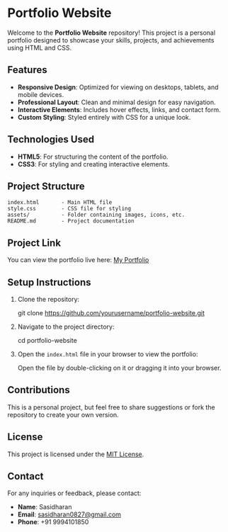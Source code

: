 # Portfolio Website

Welcome to the **Portfolio Website** repository! This project is a personal portfolio designed to showcase your skills, projects, and achievements using HTML and CSS.

## Features
- **Responsive Design**: Optimized for viewing on desktops, tablets, and mobile devices.
- **Professional Layout**: Clean and minimal design for easy navigation.
- **Interactive Elements**: Includes hover effects, links, and contact form.
- **Custom Styling**: Styled entirely with CSS for a unique look.

## Technologies Used
- **HTML5**: For structuring the content of the portfolio.
- **CSS3**: For styling and creating interactive elements.

## Project Structure
```
index.html       - Main HTML file
style.css        - CSS file for styling
assets/          - Folder containing images, icons, etc.
README.md        - Project documentation
```

## Project Link
You can view the portfolio live here: [My Portfolio](https://sasidharan-portfolioxx.netlify.app/)

## Setup Instructions
1. Clone the repository:
   
   git clone https://github.com/yourusername/portfolio-website.git

2. Navigate to the project directory:
   
   cd portfolio-website

3. Open the `index.html` file in your browser to view the portfolio:
   
   Open the file by double-clicking on it or dragging it into your browser.


## Contributions
This is a personal project, but feel free to share suggestions or fork the repository to create your own version.

## License
This project is licensed under the [MIT License](LICENSE).

## Contact
For any inquiries or feedback, please contact:
- **Name**: Sasidharan
- **Email**: sasidharan0827@gmail.com
- **Phone**: +91 9994101850
